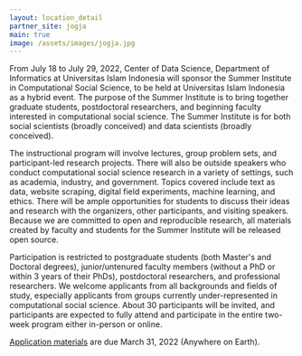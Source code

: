 ```yaml
---
layout: location_detail
partner_site: jogja
main: true
image: /assets/images/jogja.jpg
---
```


From July 18 to July 29, 2022, Center of Data Science, Department of Informatics at Universitas Islam Indonesia will sponsor the Summer Institute in Computational Social Science, to be held at Universitas Islam Indonesia as a hybrid event. The purpose of the Summer Institute is to bring together graduate students, postdoctoral researchers, and beginning faculty interested in computational social science. The Summer Institute is for both social scientists (broadly conceived) and data scientists (broadly conceived).

The instructional program will involve lectures, group problem sets, and participant-led research projects. There will also be outside speakers who conduct computational social science research in a variety of settings, such as academia, industry, and government. Topics covered include text as data, website scraping, digital field experiments, machine learning, and ethics. There will be ample opportunities for students to discuss their ideas and research with the organizers, other participants, and visiting speakers. Because we are committed to open and reproducible research, all materials created by faculty and students for the Summer Institute will be released open source.

Participation is restricted to postgraduate students (both Master's and Doctoral degrees), junior/untenured faculty members (without a PhD or within 3 years of their PhDs), postdoctoral researchers, and professional researchers. We welcome applicants from all backgrounds and fields of study, especially applicants from groups currently under-represented in computational social science. About 30 participants will be invited, and participants are expected to fully attend and participate in the entire two-week program either in-person or online.

[Application materials](https://compsocialscience.github.io/summer-institute/2022/jogja/apply) are due March 31, 2022 (Anywhere on Earth).
